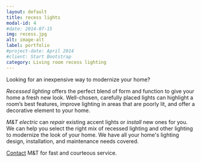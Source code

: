 ```yaml
---
layout: default
title: recess lights
modal-id: 4
#date: 2014-07-15
img: recess.jpg
alt: image-alt
label: portfolio
#project-date: April 2014
#client: Start Bootstrap
category: Living room recess lighting
---
```


Looking for an inexpensive way to modernize your home?

_Recessed lighting_ offers the perfect blend of form and function to give your
home a fresh new look. Well-chosen, carefully placed lights can highlight a
room’s best features, improve lighting in areas that are poorly lit, and offer
a decorative element to your home.

*M&T electric* can _repair_ existing accent lights or _install_ new ones for you. We can help you select the right mix of recessed lighting and other lighting to modernize the look of your home. We have all your home's lighting design, installation, and maintenance needs covered.

[Contact](tel:+14046677970) M&T for fast and courteous service.
